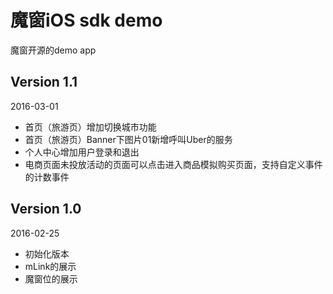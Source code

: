 魔窗iOS sdk demo
===
魔窗开源的demo app

Version 1.1
---
2016-03-01

* 首页（旅游页）增加切换城市功能
* 首页（旅游页）Banner下图片01新增呼叫Uber的服务
* 个人中心增加用户登录和退出
* 电商页面未投放活动的页面可以点击进入商品模拟购买页面，支持自定义事件的计数事件

Version 1.0
---
2016-02-25

* 初始化版本
* mLink的展示
* 魔窗位的展示
